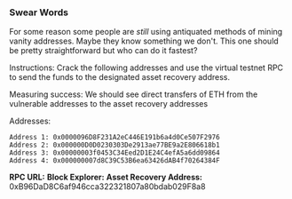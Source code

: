### Swear Words

For some reason some people are *still* using antiquated methods of mining vanity addresses. Maybe they know something we don't. This one should be pretty straightforward but who can do it fastest?

Instructions: Crack the following addresses and use the virtual testnet RPC to send the funds to the designated asset recovery address.

Measuring success: We should see direct transfers of ETH from the vulnerable addresses to the asset recovery addresses

Addresses:
```
Address 1: 0x0000096D8F231A2eC446E191b6a4d0Ce507F2976
Address 2: 0x000000D0D0230303De2913ae77BE9a2E806618b1
Address 3: 0x00000003f0453C34Eed2D1E24C4efA5a6dd09864
Address 4: 0x000000007d8C39C53B6ea63426dAB4f70264384F
```

**RPC URL:**
**Block Explorer:**
**Asset Recovery Address:** 0xB96DaD8C6af946cca322321807a80bdab029F8a8